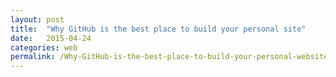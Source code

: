 ```yaml
---
layout: post
title:  "Why GitHub is the best place to build your personal site"
date:   2015-04-24 
categories: web
permalink: /Why-GitHub-is-the-best-place-to-build-your-personal-website/
---
```

